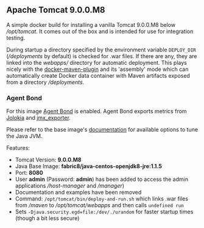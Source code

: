 ## Apache Tomcat 9.0.0.M8

A simple docker build for installing a vanilla Tomcat 9.0.0.M8 below */opt/tomcat*. It comes out of the box and is intended for use for integration testing.

During startup a directory specified by the environment variable `DEPLOY_DIR` (*/deployments* by default) is checked for .war files. If there are any, they are linked into the *webapps/* directory for automatic deployment. This plays nicely with the [docker-maven-plugin](https://github.com/fabric8io/docker-maven-plugin/) and its 'assembly' mode which can automatically create Docker data container with Maven artifacts exposed from a directory */deployments*.

### Agent Bond

For this image [Agent Bond](https://github.com/fabric8io/agent-bond) is enabled. Agent Bond exports metrics from [Jolokia](http://www.jolokia.org) and [jmx_exporter](https://github.com/prometheus/jmx_exporter).

Please refer to the base image's [documentation](https://github.com/fabric8io-images/java/tree/master/images/centos/openjdk8/jre) for available options to tune the Java JVM.

Features:

* Tomcat Version: **9.0.0.M8**
* Java Base Image: **fabric8/java-centos-openjdk8-jre:1.1.5**
* Port: **8080**
* User **admin** (Password: **admin**) has been added to access the admin
  applications */host-manager* and */manager*)
* Documentation and examples have been removed
* Command: `/opt/tomcat/bin/deploy-and-run.sh` which links .war files from */maven* to
  */opt/tomcat/webapps* and then calls `undefined run`
* Sets `-Djava.security.egd=file:/dev/./urandom` for faster startup times
  (though a bit less secure)
